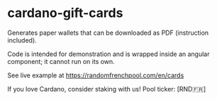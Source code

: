 # cardano-gift-cards

Generates paper wallets that can be downloaded as PDF (instruction included).

Code is intended for demonstration and is wrapped inside an angular component; it cannot run on its own.

See live example at https://randomfrenchpool.com/en/cards

If you love Cardano, consider staking with us! Pool ticker: [RND🇫🇷]
